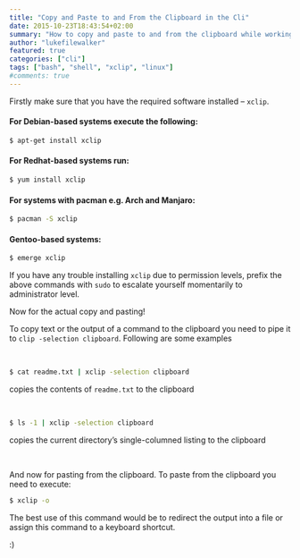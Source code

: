 ```yaml
---
title: "Copy and Paste to and From the Clipboard in the Cli"
date: 2015-10-23T18:43:54+02:00
summary: "How to copy and paste to and from the clipboard while working in the cli."
author: "lukefilewalker"
featured: true
categories: ["cli"]
tags: ["bash", "shell", "xclip", "linux"]
#comments: true
---
```


Firstly make sure that you have the required software installed – `xclip`.

#### For Debian-based systems execute the following:
```bash 
$ apt-get install xclip
```

#### For Redhat-based systems run:
```bash 
$ yum install xclip
```

#### For systems with pacman e.g. Arch and Manjaro:
```bash 
$ pacman -S xclip
```

#### Gentoo-based systems:
```bash 
$ emerge xclip
```

If you have any trouble installing `xclip` due to permission levels, prefix the above commands with `sudo` to escalate yourself momentarily to administrator level.

Now for the actual copy and pasting!

To copy text or the output of a command to the clipboard you need to pipe it to `clip -selection clipboard`. Following are some examples

&nbsp;

```bash 
$ cat readme.txt | xclip -selection clipboard
```
copies the contents of `readme.txt` to the clipboard

&nbsp;

```bash 
$ ls -1 | xclip -selection clipboard
```
copies the current directory’s single-columned listing to the clipboard

&nbsp;

And now for pasting from the clipboard. To paste from the clipboard you need to execute:
```bash 
$ xclip -o
```
The best use of this command would be to redirect the output into a file or assign this command to a keyboard shortcut.

:)
